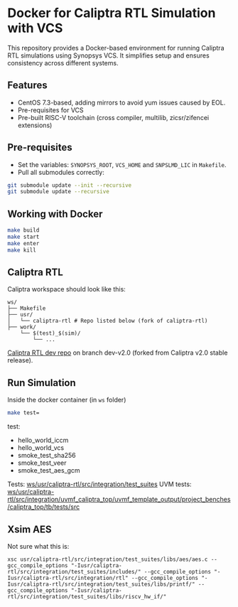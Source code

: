 # Docker for Caliptra RTL Simulation with VCS

This repository provides a Docker-based environment for running Caliptra RTL simulations using Synopsys VCS. It simplifies setup and ensures consistency across different systems.

## Features

- CentOS 7.3-based, adding mirrors to avoid yum issues caused by EOL.
- Pre-requisites for VCS
- Pre-built RISC-V toolchain (cross compiler, multilib, zicsr/zifencei extensions)

## Pre-requisites
- Set the variables: `SYNOPSYS_ROOT`, `VCS_HOME` and `SNPSLMD_LIC` in `Makefile`.
- Pull all submodules correctly:
```sh
git submodule update --init --recursive
git submodule update --recursive
```

## Working with Docker

```sh
make build
make start
make enter
make kill
```

## Caliptra RTL

Caliptra workspace should look like this:
```plaintext
ws/
├── Makefile
├── usr/
│   └── caliptra-rtl # Repo listed below (fork of caliptra-rtl)
├── work/
    └── $(test)_$(sim)/
        └── ...
```
[Caliptra RTL dev repo](https://github.com/zhenghuama/caliptra-rtl/tree/dev-v2.0) on branch dev-v2.0 (forked from Caliptra v2.0 stable release).

## Run Simulation

Inside the docker container (in `ws` folder)

```sh
make test=
```

test:
* hello_world_iccm
* hello_world_vcs
* smoke_test_sha256
* smoke_test_veer
* smoke_test_aes_gcm

Tests: [ws/usr/caliptra-rtl/src/integration/test_suites](https://github.com/zhenghuama/caliptra-rtl/tree/main/src/integration/test_suites)
UVM tests: [ws/usr/caliptra-rtl/src/integration/uvmf_caliptra_top/uvmf_template_output/project_benches/caliptra_top/tb/tests/src](https://github.com/zhenghuama/caliptra-rtl/tree/main/src/integration/uvmf_caliptra_top/uvmf_template_output/project_benches/caliptra_top/tb/tests/src)

## Xsim AES

Not sure what this is:

```
xsc usr/caliptra-rtl/src/integration/test_suites/libs/aes/aes.c --gcc_compile_options "-Iusr/caliptra-rtl/src/integration/test_suites/includes/" --gcc_compile_options "-Iusr/caliptra-rtl/src/integration/rtl" --gcc_compile_options "-Iusr/caliptra-rtl/src/integration/test_suites/libs/printf/" --gcc_compile_options "-Iusr/caliptra-rtl/src/integration/test_suites/libs/riscv_hw_if/"
```